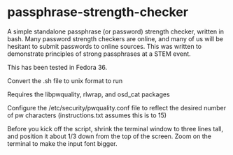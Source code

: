 # passphrase-strength-checker
A simple standalone passphrase (or password) strength checker, written in bash.  Many password strength checkers are online, and many of us will be hesitant to submit passwords to online sources.  This was written to demonstrate principles of strong passphrases at a STEM event.

This has been tested in Fedora 36.  

Convert the .sh file to unix format to run

Requires the libpwquality, rlwrap, and osd_cat packages

Configure the /etc/security/pwquality.conf file to reflect the desired number of pw characters (instructions.txt assumes this is to 15)

Before you kick off the script, shrink the terminal window to three lines tall, and position it about 1/3 down from the top of the screen. Zoom on the terminal to make the input font bigger.
